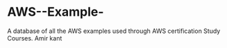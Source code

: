 # AWS--Example-
A database of all the AWS examples used through AWS certification Study Courses.
Amir kant 